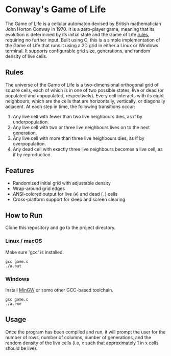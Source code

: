 # Conway's Game of Life
The Game of Life is a cellular automaton devised by British mathematician John Horton Conway in 1970. It is a zero-player game, meaning that its evolution is determined by its initial state and the Game of Life [rules](#Rules), requiring no further input.
Built using C, this is a simple implementation of the Game of Life that runs it using a 2D grid in either a Linux or Windows terminal. It supports configurable grid size, generations, and random density of live cells.

## Rules
The universe of the Game of Life is a two-dimensional orthogonal grid of square cells, each of which is in one of two possible states, live or dead (or populated and unpopulated, respectively). Every cell interacts with its eight neighbours, which are the cells that are horizontally, vertically, or diagonally adjacent. At each step in time, the following transitions occur:

1. Any live cell with fewer than two live neighbours dies, as if by underpopulation.
2. Any live cell with two or three live neighbours lives on to the next generation.
3. Any live cell with more than three live neighbours dies, as if by overpopulation.
4. Any dead cell with exactly three live neighbours becomes a live cell, as if by reproduction.

## Features
- Randomized initial grid with adjustable density
- Wrap-around grid edges
- ANSI-colored output for live (`#`) and dead (`.`) cells
- Cross-platform support for sleep and screen clearing

## How to Run
Clone this repository and go to the project directory.

### Linux / macOS
Make sure 'gcc' is installed.

```shell
gcc game.c
./a.out
```

### Windows
Install [MinGW](https://www.mingw-w64.org/) or some other GCC-based toolchain.

```shell
gcc game.c
./a.exe
```

## Usage
Once the program has been compiled and run, it will prompt the user for the number of rows, number of columns, number of generations, and the random density of the live cells (i.e, x such that approximately 1 in x cells should be live).
